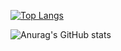 [![Top Langs](https://github-readme-stats.vercel.app/api/top-langs/?username=J0el-FeR&layout=donut)](https://github.com/J0el-FeR/github-readme-stats)

![Anurag's GitHub stats](https://github-readme-stats.vercel.app/api?username=J0el-FeR&show_icons=true&theme=onedark)
